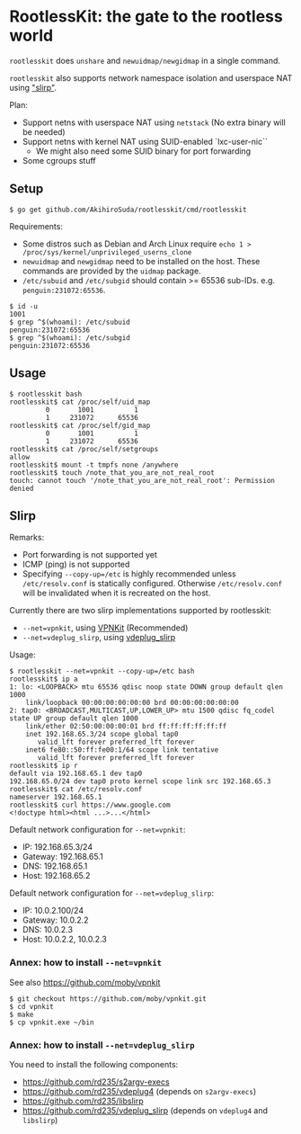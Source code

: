 # RootlessKit: the gate to the rootless world

`rootlesskit` does `unshare` and `newuidmap/newgidmap` in a single command.

`rootlesskit` also supports network namespace isolation and userspace NAT using ["slirp"](#slirp).

Plan:
* Support netns with userspace NAT using `netstack` (No extra binary will be needed)
* Support netns with kernel NAT using SUID-enabled `lxc-user-nic``
  * We might also need some SUID binary for port forwarding
* Some cgroups stuff

## Setup

```console
$ go get github.com/AkihiroSuda/rootlesskit/cmd/rootlesskit
```

Requirements:
* Some distros such as Debian and Arch Linux require `echo 1 > /proc/sys/kernel/unprivileged_userns_clone`
* `newuidmap` and `newgidmap` need to be installed on the host. These commands are provided by the `uidmap` package.
* `/etc/subuid` and `/etc/subgid` should contain >= 65536 sub-IDs. e.g. `penguin:231072:65536`.

```console
$ id -u
1001
$ grep ^$(whoami): /etc/subuid
penguin:231072:65536
$ grep ^$(whoami): /etc/subgid
penguin:231072:65536
```

## Usage

```console
$ rootlesskit bash
rootlesskit$ cat /proc/self/uid_map
         0       1001          1
         1     231072      65536
rootlesskit$ cat /proc/self/gid_map
         0       1001          1
         1     231072      65536
rootlesskit$ cat /proc/self/setgroups
allow
rootlesskit$ mount -t tmpfs none /anywhere
rootlesskit$ touch /note_that_you_are_not_real_root
touch: cannot touch '/note_that_you_are_not_real_root': Permission denied
```

## Slirp

Remarks:
* Port forwarding is not supported yet
* ICMP (ping) is not supported
* Specifying `--copy-up=/etc` is highly recommended unless `/etc/resolv.conf` is statically configured. Otherwise `/etc/resolv.conf` will be invalidated when it is recreated on the host.

Currently there are two slirp implementations supported by rootlesskit:
* `--net=vpnkit`, using [VPNKit](https://github.com/moby/vpnkit) (Recommended)
* `--net=vdeplug_slirp`, using [vdeplug_slirp](https://github.com/rd235/vdeplug_slirp)

Usage:

```console
$ rootlesskit --net=vpnkit --copy-up=/etc bash
rootlesskit$ ip a
1: lo: <LOOPBACK> mtu 65536 qdisc noop state DOWN group default qlen 1000
    link/loopback 00:00:00:00:00:00 brd 00:00:00:00:00:00
2: tap0: <BROADCAST,MULTICAST,UP,LOWER_UP> mtu 1500 qdisc fq_codel state UP group default qlen 1000
    link/ether 02:50:00:00:00:01 brd ff:ff:ff:ff:ff:ff
    inet 192.168.65.3/24 scope global tap0
       valid_lft forever preferred_lft forever
    inet6 fe80::50:ff:fe00:1/64 scope link tentative
       valid_lft forever preferred_lft forever
rootlesskit$ ip r
default via 192.168.65.1 dev tap0
192.168.65.0/24 dev tap0 proto kernel scope link src 192.168.65.3
rootlesskit$ cat /etc/resolv.conf 
nameserver 192.168.65.1
rootlesskit$ curl https://www.google.com
<!doctype html><html ...>...</html>
```

Default network configuration for `--net=vpnkit`:
* IP: 192.168.65.3/24
* Gateway: 192.168.65.1
* DNS: 192.168.65.1
* Host: 192.168.65.2

Default network configuration for `--net=vdeplug_slirp`:
* IP: 10.0.2.100/24
* Gateway: 10.0.2.2
* DNS: 10.0.2.3
* Host: 10.0.2.2, 10.0.2.3

### Annex: how to install `--net=vpnkit`

See also https://github.com/moby/vpnkit

```console
$ git checkout https://github.com/moby/vpnkit.git
$ cd vpnkit
$ make
$ cp vpnkit.exe ~/bin
```

### Annex: how to install `--net=vdeplug_slirp`

You need to install the following components:

* https://github.com/rd235/s2argv-execs
* https://github.com/rd235/vdeplug4 (depends on `s2argv-execs`)
* https://github.com/rd235/libslirp
* https://github.com/rd235/vdeplug_slirp (depends on `vdeplug4` and `libslirp`)

